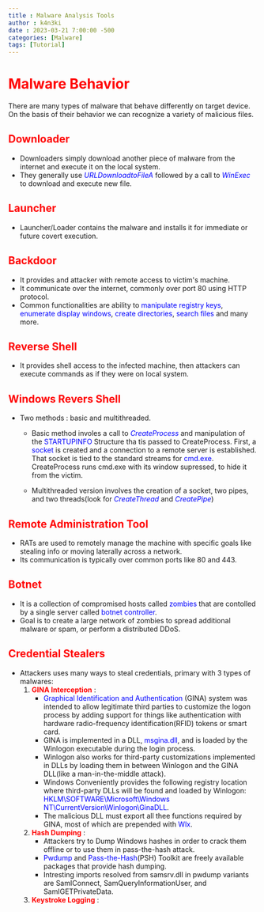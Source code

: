```yaml
---
title : Malware Analysis Tools
author : k4n3ki
date : 2023-03-21 7:00:00 -500
categories: [Malware]
tags: [Tutorial]
---
```


# <span style = "color:red;">**Malware Behavior**</span>

There are many types of malware that behave differently on target device. On the basis of their behavior we can recognize a variety of malicious files.

## <span style = "color:red;">**Downloader**</span>
- Downloaders simply download another piece of malware from the internet and execute it on the local system. 
- They generally use <span style="color:blue"> *URLDownloadtoFileA* </span> followed by a call to <span style="color:blue">*WinExec*</span> to download and execute new file.

## <span style = "color:red;">**Launcher**</span>
- Launcher/Loader contains the malware and installs it for immediate or future covert execution.

## <span style = "color:red;">**Backdoor**</span>
- It provides and attacker with remote access to victim's machine. 
- It communicate over the internet, commonly over port 80 using HTTP protocol. 
- Common functionalities are ability to <span style="color:blue">manipulate registry keys</span>, <span style="color:blue">enumerate display windows</span>, <span style="color:blue">create directories</span>, <span style="color:blue">search files</span> and many more.

## <span style = "color:red;">**Reverse Shell**</span>
- It provides shell access to the infected machine, then attackers can execute commands as if they were on local system.

## <span style = "color:red;">**Windows Revers Shell**</span>
- Two methods : basic and multithreaded. 
  - Basic method involes a call to <span style="color:blue">*CreateProcess*</span> and manipulation of the <span style="color:blue">STARTUPINFO</span> Structure tha tis passed to CreateProcess. First, a <span style="color:blue">socket</span> is created and a connection to a remote server is established. That socket is tied to the standard streams for <span style="color:blue">cmd.exe</span>. CreateProcess runs cmd.exe with its window supressed, to hide it from the victim. 

  - Multithreaded version involves the creation of a socket, two pipes, and two threads(look for <span style="color:blue">*CreateThread*</span> and <span style="color:blue">*CreatePipe*</span>)

## <span style = "color:red;">**Remote Administration Tool**</span>
- RATs are used to remotely manage the machine with specific goals like stealing info or moving laterally across a network. 
- Its communication is typically over common ports like 80 and 443.

## <span style = "color:red;">**Botnet**</span>
- It is a collection of compromised hosts called <span style="color:blue">zombies</span> that are contolled by a single server called <span style="color:blue">botnet controller</span>. 
- Goal is to create a large network of zombies to spread additional malware or spam, or perform a distributed DDoS.

## <span style = "color:red;">**Credential Stealers**</span>
- Attackers uses many ways to steal credentials, primary with 3 types of malwares:
  1. <span style="color:red">**GINA Interception**</span> :
       - <span style="color:blue">Graphical Identification and Authentication</span> (GINA) system was intended to allow legitimate third parties to customize the logon process by adding support for things like authentication with hardware radio-frequency identification(RFID) tokens or smart card.
       - GINA is implemented in a DLL, <span style="color:blue">msgina.dll</span>, and is loaded by the Winlogon executable during the login process.
       - Winlogon also works for third-party customizations implemented in DLLs by loading them in between Winlogon and the GINA DLL(like a man-in-the-middle attack).
       - Windows Conveniently provides the following registry location where third-party DLLs will be found and loaded by Winlogon: <span style="color:blue">HKLM\SOFTWARE\Microsoft\Windows NT\CurrentVersion\Winlogon\GinaDLL</span>.
       - The malicious DLL must export all thee functions required by GINA, most of which are prepended with <span style="color:blue">Wlx</span>.
  2. <span style="color:red">**Hash Dumping**</span> :
       - Attackers try to Dump Windows hashes in order to  crack them offline or to use them in pass-the-hash attack.
       - <span style="color:blue">Pwdump</span> and <span style="color:blue">Pass-the-Hash</span>(PSH) Toolkit are freely available packages that provide hash dumping.
       - Intresting imports resolved from samsrv.dll in pwdump variants are SamIConnect, SamQueryInformationUser, and SamIGETPrivateData.
  3. <span style="color:red">**Keystroke Logging**</span> :
       
